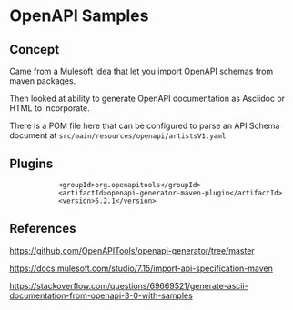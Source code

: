 # OpenAPI Samples



## Concept

Came from a Mulesoft Idea that let you import OpenAPI schemas from maven packages.

Then looked at ability to generate OpenAPI documentation as Asciidoc or HTML to incorporate.

There is a POM file here that can be configured to parse an API Schema document at `src/main/resources/openapi/artistsV1.yaml`
 
## Plugins

```
            <groupId>org.openapitools</groupId>
            <artifactId>openapi-generator-maven-plugin</artifactId>
            <version>5.2.1</version>
```

## References

https://github.com/OpenAPITools/openapi-generator/tree/master

https://docs.mulesoft.com/studio/7.15/import-api-specification-maven

https://stackoverflow.com/questions/69669521/generate-ascii-documentation-from-openapi-3-0-with-samples
